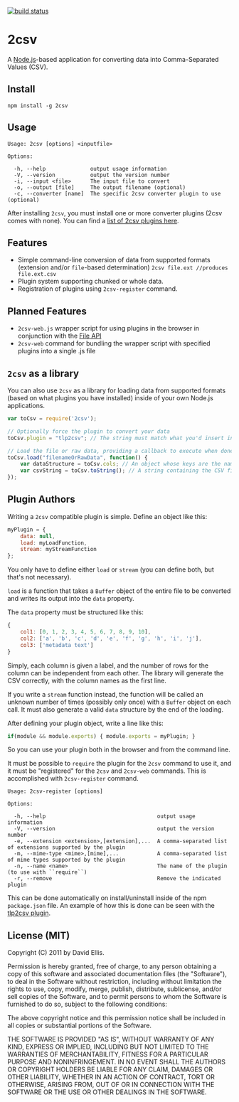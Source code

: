 [![build status](https://secure.travis-ci.org/csvplot/2csv.png)](http://travis-ci.org/csvplot/2csv)
# 2csv

A [Node.js](nodejs.org)-based application for converting data into Comma-Separated Values (CSV).

## Install

    npm install -g 2csv

## Usage

    Usage: 2csv [options] <inputfile>
    
    Options:
    
      -h, --help              output usage information
      -V, --version           output the version number
      -i, --input <file>      The input file to convert
      -o, --output [file]     The output filename (optional)
      -c, --converter [name]  The specific 2csv converter plugin to use (optional)

After installing ``2csv``, you must install one or more converter plugins (2csv comes with none). You can find a [list of 2csv plugins here](https://github.com/csvplot/2csv/wiki/List-of-2csv-plugins).

## Features

* Simple command-line conversion of data from supported formats (extension and/or ``file``-based determination) ``2csv file.ext //produces file.ext.csv``
* Plugin system supporting chunked or whole data.
* Registration of plugins using ``2csv-register`` command.

## Planned Features

* ``2csv-web.js`` wrapper script for using plugins in the browser in conjunction with the [File API](w3.org/TR/FileAPI)
* ``2csv-web`` command for bundling the wrapper script with specified plugins into a single .js file

## ``2csv`` as a library

You can also use ``2csv`` as a library for loading data from supported formats (based on what plugins you have installed) inside of your own Node.js applications.

```js
var toCsv = require('2csv');

// Optionally force the plugin to convert your data
toCsv.plugin = "tlp2csv"; // The string must match what you'd insert into ``require``

// Load the file or raw data, providing a callback to execute when done
toCsv.load("filenameOrRawData", function() {
	var dataStructure = toCsv.cols; // An object whose keys are the names of the columns and the values are arrays containing each column's data
	var csvString = toCsv.toString(); // A string containing the CSV file (complete with \n's for each line end)
});
```

## Plugin Authors

Writing a ``2csv`` compatible plugin is simple. Define an object like this:

```js
myPlugin = {
    data: null,
    load: myLoadFunction,
    stream: myStreamFunction
};
```

You only have to define either ``load`` or ``stream`` (you can define both, but that's not necessary).

``load`` is a function that takes a ``Buffer`` object of the entire file to be converted and writes its output into the ``data`` property.

The ``data`` property must be structured like this:

```js
{
    col1: [0, 1, 2, 3, 4, 5, 6, 7, 8, 9, 10],
    col2: ['a', 'b', 'c', 'd', 'e', 'f', 'g', 'h', 'i', 'j'],
    col3: ['metadata text']
}
```

Simply, each column is given a label, and the number of rows for the column can be independent from each other. The library will generate the CSV correctly, with the column names as the first line.

If you write a ``stream`` function instead, the function will be called an unknown number of times (possibly only once) with a ``Buffer`` object on each call. It must also generate a valid ``data`` structure by the end of the loading.

After defining your plugin object, write a line like this:

```js
if(module && module.exports) { module.exports = myPlugin; }
```

So you can use your plugin both in the browser and from the command line.

It must be possible to ``require`` the plugin for the ``2csv`` command to use it, and it must be "registered" for the ``2csv`` and ``2csv-web`` commands. This is accomplished with ``2csv-register`` command.

    Usage: 2csv-register [options]
    
    Options:
    
      -h, --help                                   output usage information
      -V, --version                                output the version number
      -e, --extension <extension>,[extension],...  A comma-separated list of extensions supported by the plugin
      -m, --mime-type <mime>,[mime],...            A comma-separated list of mime types supported by the plugin
      -n, --name <name>                            The name of the plugin (to use with ``require``)
      -r, --remove                                 Remove the indicated plugin

This can be done automatically on install/uninstall inside of the npm ``package.json`` file. An example of how this is done can be seen with the [tlp2csv plugin](http://github.com/csvplot/tlp2csv).

## License (MIT)

Copyright (C) 2011 by David Ellis.

Permission is hereby granted, free of charge, to any person obtaining a copy
of this software and associated documentation files (the "Software"), to deal
in the Software without restriction, including without limitation the rights
to use, copy, modify, merge, publish, distribute, sublicense, and/or sell
copies of the Software, and to permit persons to whom the Software is
furnished to do so, subject to the following conditions:

The above copyright notice and this permission notice shall be included in
all copies or substantial portions of the Software.

THE SOFTWARE IS PROVIDED "AS IS", WITHOUT WARRANTY OF ANY KIND, EXPRESS OR
IMPLIED, INCLUDING BUT NOT LIMITED TO THE WARRANTIES OF MERCHANTABILITY,
FITNESS FOR A PARTICULAR PURPOSE AND NONINFRINGEMENT. IN NO EVENT SHALL THE
AUTHORS OR COPYRIGHT HOLDERS BE LIABLE FOR ANY CLAIM, DAMAGES OR OTHER
LIABILITY, WHETHER IN AN ACTION OF CONTRACT, TORT OR OTHERWISE, ARISING FROM,
OUT OF OR IN CONNECTION WITH THE SOFTWARE OR THE USE OR OTHER DEALINGS IN
THE SOFTWARE.
